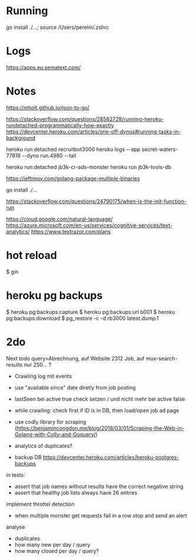 
# Running

go install ./...; source /Users/perelin/.zshrc

# Logs

https://apps.eu.sematext.com/ 

# Notes

https://mholt.github.io/json-to-go/

https://stackoverflow.com/questions/28582728/running-heroku-rundetached-programmatically-how-exactly
https://devcenter.heroku.com/articles/one-off-dynos#running-tasks-in-background

heroku run:detached recruitbot3000
heroku logs --app secret-waters-77818 --dyno run.4980 --tail

heroku run:detached jb3k-cr-ads-monster
heroku run jb3k-tools-db

https://ieftimov.com/golang-package-multiple-binaries

go install ./... 

https://stackoverflow.com/questions/24790175/when-is-the-init-function-run

https://cloud.google.com/natural-language/
https://azure.microsoft.com/en-us/services/cognitive-services/text-analytics/ 
https://www.textrazor.com/plans

# hot reload

$ gin

# heroku pg backups
$ heroku pg:backups:capture
$ heroku pg:backups:url b001
$ heroku pg:backups:download
$ pg_restore -c -d rb3000 latest.dump.1

# 2do

Next todo
query=Abrechnung, auf Website 2312 Job, auf mux-search-results nur 250... ?
+ Crawling log mit events


- use "available since" date diretly from job posting  
- lastSeen bei active true check setzen / und nicht mehr bei active false
- while crawling: check first if ID is in DB, then load/open job ad page 
- use codly library for scraping (https://benjamincongdon.me/blog/2018/03/01/Scraping-the-Web-in-Golang-with-Colly-and-Goquery/)

- analytics of duplicates?

- backup DB https://devcenter.heroku.com/articles/heroku-postgres-backups

in tests:
- assert that job names without results have the correct negative string
- assert that healthy job lists always have 26 entries

implement throttel detection
- when multiple monster get requests fail in a row stop and send an alert

analyse
- duplicates
- how many new per day / query
- how many closed per day / query?